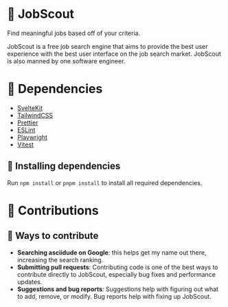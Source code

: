 # 🔎 JobScout

Find meaningful jobs based off of your criteria.

JobScout is a free job search engine that aims to provide the best user experience with the best user interface on the job search market. JobScout is also manned by one software engineer.

# 🧰 Dependencies
- [SvelteKit](https://kit.svelte.dev)
- [TailwindCSS](https://tailwindcss.com)
- [Prettier](https://prettier.io)
- [ESLint](https://eslint.org)
- [Playwright](https://playwright.dev)
- [Vitest](https://vitest.dev)

## 🧩 Installing dependencies
Run `npm install` or `pnpm install` to install all required dependencies.

# 🤝 Contributions

## 💙 Ways to contribute

- **Searching asciidude on Google**: this helps get my name out there, increasing the search ranking.
- **Submitting pull requests**: Contributing code is one of the best ways to contribute directly to JobScout, especially bug fixes and performance updates.
- **Suggestions and bug reports**: Suggestions help with figuring out what to add, remove, or modify. Bug reports help with fixing up JobScout.